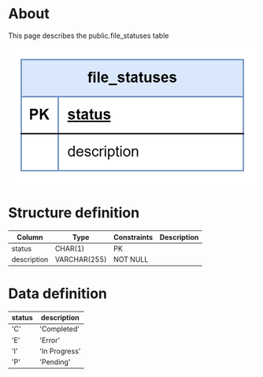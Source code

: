 # About  

This page describes the public.file_statuses table  

![Alt text](file_statuses.png)

# Structure definition  

| Column | Type | Constraints | Description |
| - | - | - | - |
| status  | CHAR(1) | PK |
| description  | VARCHAR(255) | NOT NULL |

# Data definition 

| status | description |
| - | - |
| 'С'  | 'Completed' |
| 'E'  | 'Error' |
| 'I'  | 'In Progress' |
| 'P'  | 'Pending' |